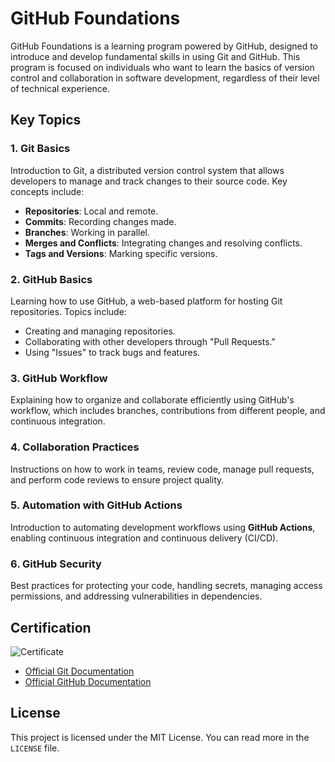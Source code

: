 # GitHub Foundations

GitHub Foundations is a learning program powered by GitHub, designed to introduce and develop fundamental skills in using Git and GitHub. This program is focused on individuals who want to learn the basics of version control and collaboration in software development, regardless of their level of technical experience.

## Key Topics

### 1. Git Basics

Introduction to Git, a distributed version control system that allows developers to manage and track changes to their source code. Key concepts include:

- **Repositories**: Local and remote.
- **Commits**: Recording changes made.
- **Branches**: Working in parallel.
- **Merges and Conflicts**: Integrating changes and resolving conflicts.
- **Tags and Versions**: Marking specific versions.

### 2. GitHub Basics

Learning how to use GitHub, a web-based platform for hosting Git repositories. Topics include:

- Creating and managing repositories.
- Collaborating with other developers through "Pull Requests."
- Using "Issues" to track bugs and features.

### 3. GitHub Workflow

Explaining how to organize and collaborate efficiently using GitHub's workflow, which includes branches, contributions from different people, and continuous integration.

### 4. Collaboration Practices

Instructions on how to work in teams, review code, manage pull requests, and perform code reviews to ensure project quality.

### 5. Automation with GitHub Actions

Introduction to automating development workflows using **GitHub Actions**, enabling continuous integration and continuous delivery (CI/CD).

### 6. GitHub Security

Best practices for protecting your code, handling secrets, managing access permissions, and addressing vulnerabilities in dependencies.

## Certification

![Certificate](https://github.com/user-attachments/assets/15b51785-7409-49cc-a56c-0b475948eaa8)

- [Official Git Documentation](https://git-scm.com/doc)
- [Official GitHub Documentation](https://docs.github.com/)

## License

This project is licensed under the MIT License. You can read more in the `LICENSE` file.

